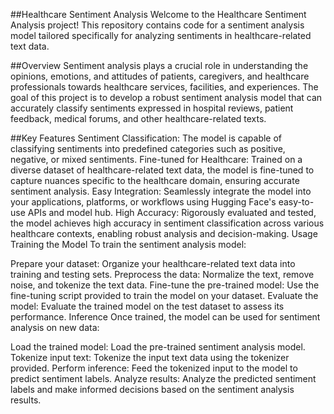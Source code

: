 ##Healthcare Sentiment Analysis
Welcome to the Healthcare Sentiment Analysis project! This repository contains code for a sentiment analysis model tailored specifically for analyzing sentiments in healthcare-related text data.

##Overview
Sentiment analysis plays a crucial role in understanding the opinions, emotions, and attitudes of patients, caregivers, and healthcare professionals towards healthcare services, facilities, and experiences. The goal of this project is to develop a robust sentiment analysis model that can accurately classify sentiments expressed in hospital reviews, patient feedback, medical forums, and other healthcare-related texts.

##Key Features
Sentiment Classification: The model is capable of classifying sentiments into predefined categories such as positive, negative, or mixed sentiments.
Fine-tuned for Healthcare: Trained on a diverse dataset of healthcare-related text data, the model is fine-tuned to capture nuances specific to the healthcare domain, ensuring accurate sentiment analysis.
Easy Integration: Seamlessly integrate the model into your applications, platforms, or workflows using Hugging Face's easy-to-use APIs and model hub.
High Accuracy: Rigorously evaluated and tested, the model achieves high accuracy in sentiment classification across various healthcare contexts, enabling robust analysis and decision-making.
Usage
Training the Model
To train the sentiment analysis model:

Prepare your dataset: Organize your healthcare-related text data into training and testing sets.
Preprocess the data: Normalize the text, remove noise, and tokenize the text data.
Fine-tune the pre-trained model: Use the fine-tuning script provided to train the model on your dataset.
Evaluate the model: Evaluate the trained model on the test dataset to assess its performance.
Inference
Once trained, the model can be used for sentiment analysis on new data:

Load the trained model: Load the pre-trained sentiment analysis model.
Tokenize input text: Tokenize the input text data using the tokenizer provided.
Perform inference: Feed the tokenized input to the model to predict sentiment labels.
Analyze results: Analyze the predicted sentiment labels and make informed decisions based on the sentiment analysis results.
